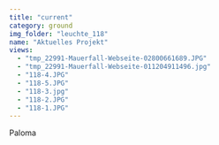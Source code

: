 ```yaml
---
title: "current"
category: ground
img_folder: "leuchte_118"
name: "Aktuelles Projekt"
views:
  - "tmp_22991-Mauerfall-Webseite-02800661689.JPG"
  - "tmp_22991-Mauerfall-Webseite-011204911496.jpg"
  - "118-4.JPG"
  - "118-5.JPG"
  - "118-3.jpg"
  - "118-2.JPG"
  - "118-1.JPG"
---
```


Paloma
